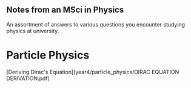 ## Notes from an MSci in Physics

An assortment of answers to various questions you encounter studying physics at university. 

# Particle Physics
[Deriving Dirac's Equation](year4/particle_physics/DIRAC EQUATION DERIVATION.pdf)